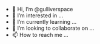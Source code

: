 - 👋 Hi, I’m @gulliverspace
- 👀 I’m interested in ...
- 🌱 I’m currently learning ...
- 💞️ I’m looking to collaborate on ...
- 📫 How to reach me ...

<!---
gulliverspace/gulliverspace is a ✨ special ✨ repository because its `README.md` (this file) appears on your GitHub profile.
You can click the Preview link to take a look at your changes.
--->
